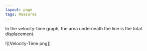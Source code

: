 ```yaml
---
layout: page
tags: Measures 
---
```


In the velocity-time graph, the area underneath the line is the total displacement.

![[Velocity-Time.png]]